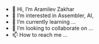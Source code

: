 - 👋 Hi, I’m Aramilev Zakhar
- 👀 I’m interested in Assembler, AI, 
- 🌱 I’m currently learning ...
- 💞️ I’m looking to collaborate on ...
- 📫 How to reach me ...

<!---
aramilevzakhar/aramilevzakhar is a ✨ special ✨ repository because its `README.md` (this file) appears on your GitHub profile.
You can click the Preview link to take a look at your changes.
--->
